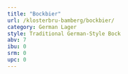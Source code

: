 ```yaml
---
title: "Bockbier"
url: /klosterbru-bamberg/bockbier/
category: German Lager
style: Traditional German-Style Bock
abv: 7
ibu: 0
srm: 0
upc: 0
---
```


